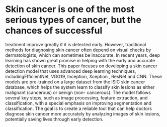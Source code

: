 # Skin cancer is one of the most serious types of cancer, but the chances of successful
treatment improve greatly if it is detected early. However, traditional methods for
diagnosing skin cancer often depend on visual checks by dermatologists, which can
sometimes be inaccurate. In recent years, deep learning has shown great promise in
helping with the early and accurate detection of skin cancer. This paper focuses on
developing a skin cancer detection model that uses advanced deep learning techniques, includingEfficientNet, VGG19, Inception, Xception , ResNet and CNN. These models
are pre-trained on a large dataset from the ISIC skin cancer database, which helps the
system learn to classify skin lesions as either malignant (cancerous) or benign (non- cancerous). The model follows several key steps, such as image processing, feature
extraction, and classification, with a special emphasis on improving segmentation and
classification. The goal is to create a reliable tool that can help doctors diagnose skin
cancer more accurately by analyzing images of skin lesions, potentially saving lives
through early detection.
